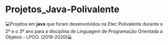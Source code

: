 # Projetos_Java-Polivalente
💻Projetos em **java** que foram desenvolvidos na Etec Polivalente durante o 2º e o 3º ano para a disciplina de Linguagem de Programação Orientada a Objetos - LPOO. (2019-2020)💻
